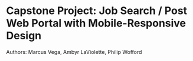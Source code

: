 # Capstone Project: Job Search / Post Web Portal with Mobile-Responsive Design
Authors: Marcus Vega, Ambyr LaViolette, Philip Wofford
